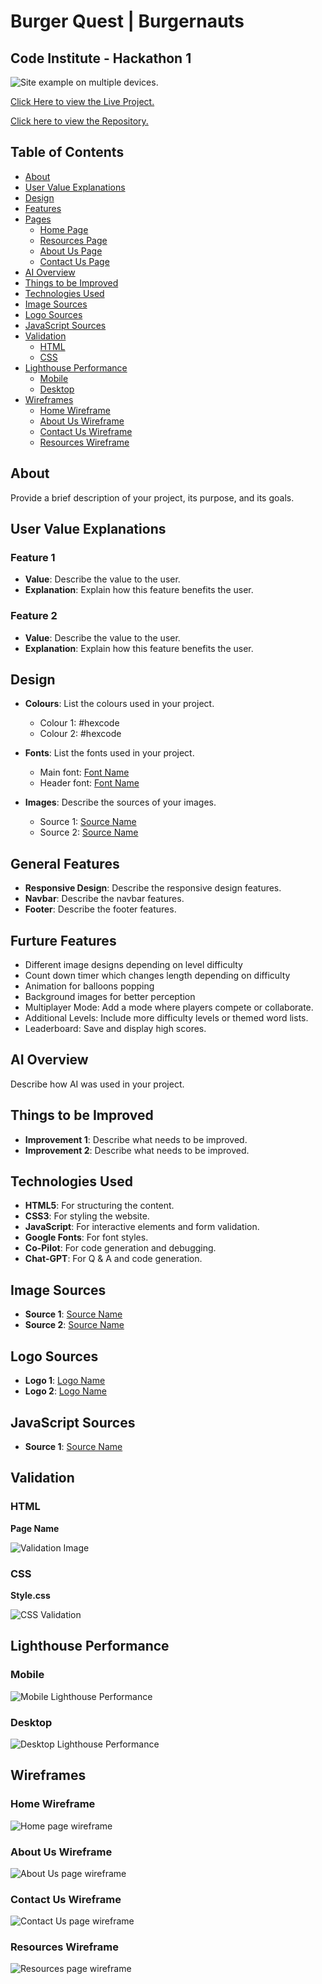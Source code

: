 # Burger Quest | Burgernauts

## Code Institute - Hackathon 1

![Site example on multiple devices.](assets/images/readme-images/responsive.png)

[Click Here to view the Live Project.](https://your-live-project-link.com)

[Click here to view the Repository.](https://github.com/your-github-username/your-repository-name)

## Table of Contents

- [About](#about)
- [User Value Explanations](#user-value-explanations)
- [Design](#design)
- [Features](#general-features)
- [Pages](#pages)
    - [Home Page](#home-page)
    - [Resources Page](#resources-page)
    - [About Us Page](#about-us-page)
    - [Contact Us Page](#contact-us-page)
- [AI Overview](#ai-overview)
- [Things to be Improved](#things-to-be-improved)
- [Technologies Used](#technologies-used)
- [Image Sources](#image-sources)
- [Logo Sources](#logo-sources)
- [JavaScript Sources](#java-script-sources)
- [Validation](#validation)
    - [HTML](#html)
    - [CSS](#css)
- [Lighthouse Performance](#lighthouse-performance)
    - [Mobile](#mobile)
    - [Desktop](#desktop)
- [Wireframes](#wireframes)
    - [Home Wireframe](#home-wireframe)
    - [About Us Wireframe](#about-us-wireframe)
    - [Contact Us Wireframe](#contact-us-wireframe)
    - [Resources Wireframe](#resources-wireframe)

## About

Provide a brief description of your project, its purpose, and its goals.

## User Value Explanations

### Feature 1

- **Value**: Describe the value to the user.
- **Explanation**: Explain how this feature benefits the user.

### Feature 2

- **Value**: Describe the value to the user.
- **Explanation**: Explain how this feature benefits the user.

## Design

- **Colours**: List the colours used in your project.
    - Colour 1: #hexcode
    - Colour 2: #hexcode

- **Fonts**: List the fonts used in your project.
    - Main font: [Font Name](font-link)
    - Header font: [Font Name](font-link)

- **Images**: Describe the sources of your images.
    - Source 1: [Source Name](source-link)
    - Source 2: [Source Name](source-link)

## General Features

- **Responsive Design**: Describe the responsive design features.
- **Navbar**: Describe the navbar features.
- **Footer**: Describe the footer features.

## Furture Features

- Different image designs depending on level difficulty 
- Count down timer which changes length depending on difficulty 
- Animation for balloons popping
- Background images for better perception 
- Multiplayer Mode: Add a mode where players compete or collaborate.
- Additional Levels: Include more difficulty levels or themed word lists.
- Leaderboard: Save and display high scores.

## AI Overview

Describe how AI was used in your project.

## Things to be Improved

- **Improvement 1**: Describe what needs to be improved.
- **Improvement 2**: Describe what needs to be improved.

## Technologies Used

- **HTML5**: For structuring the content.
- **CSS3**: For styling the website.
- **JavaScript**: For interactive elements and form validation.
- **Google Fonts**: For font styles.
- **Co-Pilot**: For code generation and debugging.
- **Chat-GPT**: For Q & A and code generation.

## Image Sources

- **Source 1**: [Source Name](source-link)
- **Source 2**: [Source Name](source-link)

## Logo Sources

- **Logo 1**: [Logo Name](logo-link)
- **Logo 2**: [Logo Name](logo-link)

## JavaScript Sources

- **Source 1**: [Source Name](source-link)

## Validation

### HTML

**Page Name**

![Validation Image](assets/images/readme-images/validation-image.png)

### CSS

**Style.css**

![CSS Validation](assets/images/readme-images/css-validation.png)

## Lighthouse Performance

### Mobile

![Mobile Lighthouse Performance](assets/images/readme-images/lighthouse-mobile.png)

### Desktop

![Desktop Lighthouse Performance](assets/images/readme-images/lighthouse-desktop.png)

## Wireframes

### Home Wireframe

![Home page wireframe](assets/images/readme-images/wireframe-home.png)

### About Us Wireframe

![About Us page wireframe](assets/images/readme-images/wireframe-about.png)

### Contact Us Wireframe

![Contact Us page wireframe](assets/images/readme-images/wireframe-contact.png)

### Resources Wireframe

![Resources page wireframe](assets/images/readme-images/wireframe-resources.png)